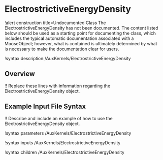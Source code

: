 # ElectrostrictiveEnergyDensity

!alert construction title=Undocumented Class
The ElectrostrictiveEnergyDensity has not been documented. The content listed below should be used as a starting point for
documenting the class, which includes the typical automatic documentation associated with a
MooseObject; however, what is contained is ultimately determined by what is necessary to make the
documentation clear for users.

!syntax description /AuxKernels/ElectrostrictiveEnergyDensity

## Overview

!! Replace these lines with information regarding the ElectrostrictiveEnergyDensity object.

## Example Input File Syntax

!! Describe and include an example of how to use the ElectrostrictiveEnergyDensity object.

!syntax parameters /AuxKernels/ElectrostrictiveEnergyDensity

!syntax inputs /AuxKernels/ElectrostrictiveEnergyDensity

!syntax children /AuxKernels/ElectrostrictiveEnergyDensity

